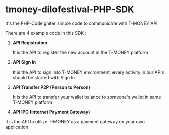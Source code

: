 # tmoney-dilofestival-PHP-SDK
It's the PHP-CodeIgniter simple code to communicate with T-MONEY API


There are 4 example code in this SDK :

1. **API Registration**

   It is the API to register the new account in the T-MONEY platform
   
2. **API Sign In**

   It is the API to sign into T-MONEY environment, every activity in our APIs should be started with Sign In
   
3. **API Transfer P2P (Person to Person)**

   It is the API to transfer your wallet balance to someone's wallet in same T-MONEY platform

4. **API IPG (Internet Payment Gateway)**

  It is the API to utilize T-MONEY as a payment gateway on your own application
